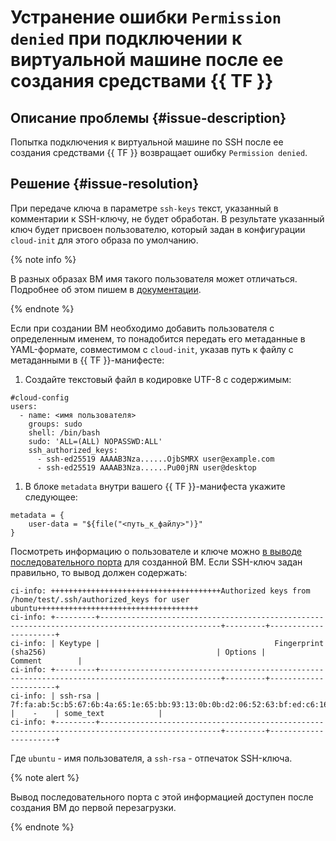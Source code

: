 # Устранение ошибки `Permission denied` при подключении к виртуальной машине после ее создания средствами {{ TF }}


## Описание проблемы {#issue-description}

Попытка подключения к виртуальной машине по SSH после ее создания средствами {{ TF }} возвращает ошибку `Permission denied`.

## Решение {#issue-resolution}

При передаче ключа в параметре `ssh-keys` текст, указанный в комментарии к SSH-ключу, не будет обработан. В результате указанный ключ будет присвоен пользователю, который задан в конфигурации `cloud-init` для этого образа по умолчанию. 

{% note info %}

В разных образах ВМ имя такого пользователя может отличаться. Подробнее об этом пишем в [документации](../../../compute/concepts/vm-metadata.md#keys-processed-in-public-images).

{% endnote %}

Если при создании ВМ необходимо добавить пользователя с определенным именем, то понадобится передать его метаданные в YAML-формате, совместимом с `cloud-init`, указав путь к файлу с метаданными в {{ TF }}-манифесте:

1. Создайте текстовый файл в кодировке UTF-8 с содержимым:

```
#cloud-config
users:
  - name: <имя пользователя>
    groups: sudo
    shell: /bin/bash
    sudo: 'ALL=(ALL) NOPASSWD:ALL'
    ssh_authorized_keys:
      - ssh-ed25519 AAAAB3Nza......OjbSMRX user@example.com
      - ssh-ed25519 AAAAB3Nza......Pu00jRN user@desktop
```

1. В блоке `metadata` внутри вашего {{ TF }}-манифеста укажите следующее:

```
metadata = {
    user-data = "${file("<путь_к_файлу>")}"
}
```

Посмотреть информацию о пользователе и ключе можно [в выводе последовательного порта](../../../compute/operations/vm-info/get-serial-port-output.md) для созданной ВМ. Если SSH-ключ задан правильно, то вывод должен содержать:

```
ci-info: ++++++++++++++++++++++++++++++++++++++Authorized keys from /home/test/.ssh/authorized_keys for user ubuntu++++++++++++++++++++++++++++++++++++
ci-info: +---------+-------------------------------------------------------------------------------------------------+---------+----------------------+
ci-info: | Keytype |                                       Fingerprint (sha256)                                      | Options |       Comment        |
ci-info: +---------+-------------------------------------------------------------------------------------------------+---------+----------------------+
ci-info: | ssh-rsa | 7f:fa:ab:5c:b5:67:6b:4a:65:1e:65:bb:93:13:0b:0b:d2:06:52:63:bf:ed:c6:16:4d:55:b6:fb:c5:a2:30:f0 |    -    | some_text            |
ci-info: +---------+-------------------------------------------------------------------------------------------------+---------+----------------------+
```

Где `ubuntu` - имя пользователя, а `ssh-rsa` - отпечаток SSH-ключа. 

{% note alert %}

Вывод последовательного порта с этой информацией доступен после создания ВМ до первой перезагрузки.

{% endnote %}